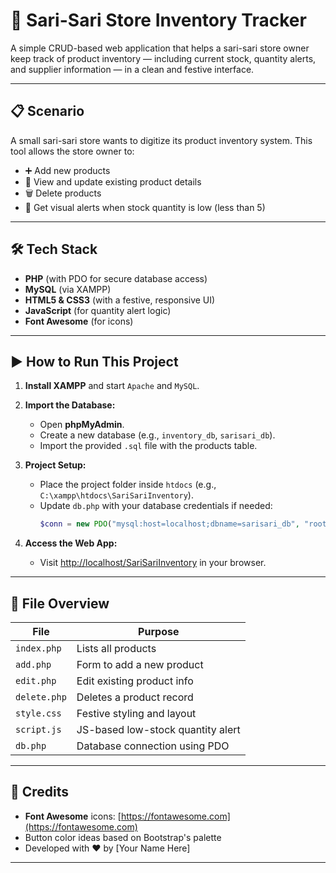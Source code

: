 # 🧾 Sari-Sari Store Inventory Tracker

A simple CRUD-based web application that helps a sari-sari store owner keep track of product inventory — including current stock, quantity alerts, and supplier information — in a clean and festive interface.

---

## 📋 Scenario

A small sari-sari store wants to digitize its product inventory system. This tool allows the store owner to:

- ➕ Add new products
- 📝 View and update existing product details
- 🗑️ Delete products
- 🚨 Get visual alerts when stock quantity is low (less than 5)

---

## 🛠️ Tech Stack

- **PHP** (with PDO for secure database access)
- **MySQL** (via XAMPP)
- **HTML5 & CSS3** (with a festive, responsive UI)
- **JavaScript** (for quantity alert logic)
- **Font Awesome** (for icons)

---

## ▶️ How to Run This Project

1. **Install XAMPP** and start `Apache` and `MySQL`.

2. **Import the Database:**
   - Open **phpMyAdmin**.
   - Create a new database (e.g., `inventory_db`, `sarisari_db`).
   - Import the provided `.sql` file with the products table.

3. **Project Setup:**
   - Place the project folder inside `htdocs` (e.g., `C:\xampp\htdocs\SariSariInventory`).
   - Update `db.php` with your database credentials if needed:
     ```php
     $conn = new PDO("mysql:host=localhost;dbname=sarisari_db", "root", "");
     ```

4. **Access the Web App:**
   - Visit [http://localhost/SariSariInventory](http://localhost/SariSariInventory) in your browser.

---

## 📁 File Overview

| File           | Purpose                          |
|----------------|----------------------------------|
| `index.php`    | Lists all products               |
| `add.php`      | Form to add a new product        |
| `edit.php`     | Edit existing product info       |
| `delete.php`   | Deletes a product record         |
| `style.css`    | Festive styling and layout       |
| `script.js`    | JS-based low-stock quantity alert |
| `db.php`       | Database connection using PDO    |

---

## 🙌 Credits

- **Font Awesome** icons: [https://fontawesome.com](https://fontawesome.com)
- Button color ideas based on Bootstrap's palette
- Developed with ❤️ by [Your Name Here]

---



